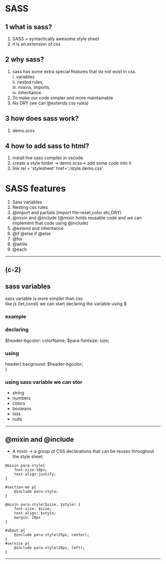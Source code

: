 # SASS 

## 1 what is sass?  
1. SASS = syntactically awesome style sheet  
2. it is an extension of css  

## 2 why sass?
1. sass has some extra special features that do not exist in css.  
i. variables  
ii. nested rules,  
iii. mixins, imports,  
iv. inheritance.  
2. To make our code simpler and more maintainable
3. No DRY (we can @extends css rules)

## 3 how does sass work?
1. demo.scss  
## 4 how to add sass to html?
1. install live sass compiler in vscode  
2. create a style folder -> demo.scss-> add some code into it  
3. link rel = 'stylesheet' href='./style.demo.css'


# SASS features
1. Sass variables  
2. Nesting css rules  
3. @import and partials (import file-reset,color etc,DRY)  
4. @mixin and @include (@mixin holds reusable code and we can implement that code using @include)  
5. @extend and inheritance  
6. @if @else if @else  
7. @for  
8. @while  
9. @each    

<hr>

## (c-2)
## sass variables  
sass variable is more simpler than css  
like js (let,const) we can start declaring the variable using $  

### example  
### declaring  
$header-bgcolor: colorName;
$para-fontsize: size;  

### using  
header{
    bacground: $header-bgcolor;  
}  

### using sass variable we can stor  
- string  
- numbers  
- colors  
- booleans  
- lists  
- nulls  

<hr>

## @mixin and @include  
- A mixin -> a group of CSS declarations that can be reuses throughout the style sheet.  

```
@mixin para-style{
    font-size:10px;
    text-align:justify;
}

```
```
#section-me p{
    @include para-style;
}

```
```
@mixin para-style($size, $style) {
    font-size: $size;
    text-align: $style;
    margin: 10px
}

#about p{
    @include para-style(25px, center);
}           
#service p{
    @include para-style(20px, left);
}  

```


<hr>